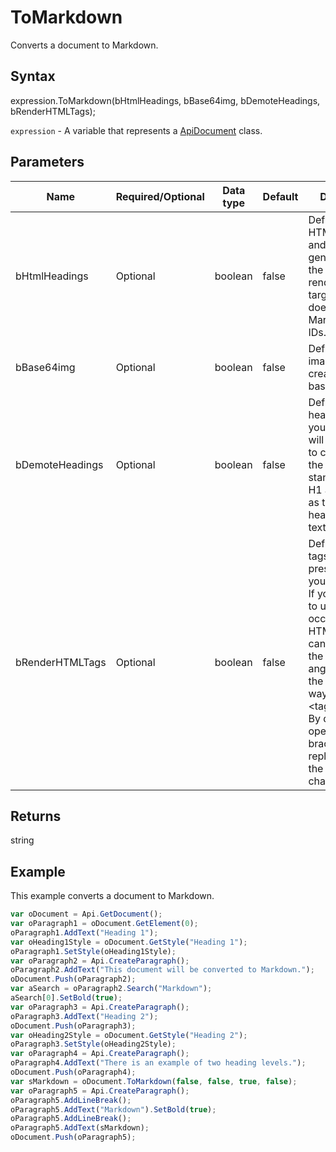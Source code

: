 # ToMarkdown

Converts a document to Markdown.

## Syntax

expression.ToMarkdown(bHtmlHeadings, bBase64img, bDemoteHeadings, bRenderHTMLTags);

`expression` - A variable that represents a [ApiDocument](../ApiDocument.md) class.

## Parameters

| **Name** | **Required/Optional** | **Data type** | **Default** | **Description** |
| ------------- | ------------- | ------------- | ------------- | ------------- |
| bHtmlHeadings | Optional | boolean | false | Defines if the HTML headings and IDs will be generated when the Markdown renderer of your target platform does not handle Markdown-style IDs. |
| bBase64img | Optional | boolean | false | Defines if the images will be created in the base64 format. |
| bDemoteHeadings | Optional | boolean | false | Defines if all heading levels in your document will be demoted to conform with the following standard: single H1 as title, H2 as top-level heading in the text body. |
| bRenderHTMLTags | Optional | boolean | false | Defines if HTML tags will be preserved in your Markdown. If you just want to use an occasional HTML tag, you can avoid using the opening angle bracket in the following way: \<tag&gt;text\</tag&gt;. By default, the opening angle brackets will be replaced with the special characters. |

## Returns

string

## Example

This example converts a document to Markdown.

```javascript
var oDocument = Api.GetDocument();
var oParagraph1 = oDocument.GetElement(0);
oParagraph1.AddText("Heading 1");
var oHeading1Style = oDocument.GetStyle("Heading 1");
oParagraph1.SetStyle(oHeading1Style);
var oParagraph2 = Api.CreateParagraph();
oParagraph2.AddText("This document will be converted to Markdown.");
oDocument.Push(oParagraph2);
var aSearch = oParagraph2.Search("Markdown");
aSearch[0].SetBold(true);
var oParagraph3 = Api.CreateParagraph();
oParagraph3.AddText("Heading 2");
oDocument.Push(oParagraph3);
var oHeading2Style = oDocument.GetStyle("Heading 2");
oParagraph3.SetStyle(oHeading2Style);
var oParagraph4 = Api.CreateParagraph();
oParagraph4.AddText("There is an example of two heading levels.");
oDocument.Push(oParagraph4);
var sMarkdown = oDocument.ToMarkdown(false, false, true, false);
var oParagraph5 = Api.CreateParagraph();
oParagraph5.AddLineBreak();
oParagraph5.AddText("Markdown").SetBold(true);
oParagraph5.AddLineBreak();
oParagraph5.AddText(sMarkdown);
oDocument.Push(oParagraph5);
```
